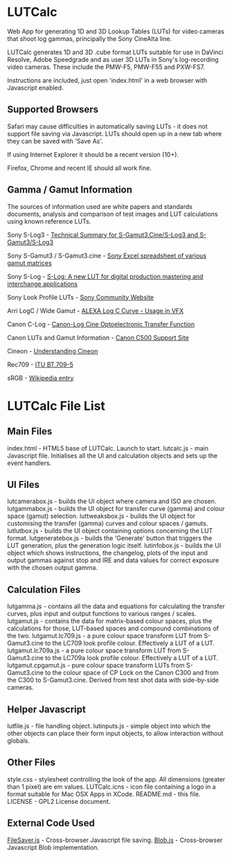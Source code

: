 LUTCalc
=======

Web App for generating 1D and 3D Lookup Tables (LUTs) for video cameras that shoot log gammas, principally the Sony CineAlta line.

LUTCalc generates 1D and 3D .cube format LUTs suitable for use in DaVinci Resolve, Adobe Speedgrade and as user 3D LUTs in Sony's log-recording video cameras. These include the PMW-F5, PMW-F55 and PXW-FS7.

Instructions are included, just open 'index.html' in a web browser with Javascript enabled.

Supported Browsers
------------------

Safari may cause difficulties in automatically saving LUTs - it does not support file saving via Javascript. LUTs should open up in a new tab where they can be saved with 'Save As'.

If using Internet Explorer it should be a recent version (10+).

Firefox, Chrome and recent IE should all work fine.

Gamma / Gamut Information
-------------------------

The sources of information used are white papers and standards documents, analysis and comparison of test images and LUT calculations using known reference LUTs.

Sony S-Log3 - [Technical Summary for S-Gamut3.Cine/S-Log3 and S-Gamut3/S-Log3](http://community.sony.com/sony/attachments/sony/large-sensor-camera-F5-F55/12359/2/TechnicalSummary_for_S-Gamut3Cine_S-Gamut3_S-Log3_V1_00.pdf)

Sony S-Gamut3 / S-Gamut3.cine - [Sony Excel spreadsheet of various gamut matrices](http://community.sony.com/sony/attachments/sony/large-sensor-camera-F5-F55/12359/3/S-Gamut3_S-Gamut3Cine_Matrix.xlsx)

Sony S-Log - [S-Log: A new LUT for digital production mastering and interchange applications](https://pro.sony.com/bbsccms/assets/files/mkt/cinema/solutions/slog_manual.pdf)

Sony Look Profile LUTs - [Sony Community Website](http://community.sony.com/t5/F5-F55/Release-version-3DLUT-s-for-S-Gamut3-Cine-S-Log3/td-p/287847)

Arri LogC / Wide Gamut - [ALEXA Log C Curve - Usage in VFX](http://www.arri.com/?eID=registration&file_uid=8026)

Canon C-Log - [Canon-Log Cine Optoelectronic Transfer Function](http://learn.usa.canon.com/app/pdfs/white_papers/White_Paper_Clog_optoelectronic.pdf)

Canon LUTs and Gamut Information - [Canon C500 Support Site](http://www.canon-europe.com/Support/Consumer_Products/products/digital_cinema/digital_cinema_camera/EOS_C500.aspx?type=download)

Cineon - [Understanding Cineon](http://www.digital-intermediate.co.uk/film/pdf/Cineon.pdf)

Rec709 - [ITU BT.709-5](http://www.itu.int/dms_pubrec/itu-r/rec/bt/R-REC-BT.709-5-200204-I!!PDF-E.pdf)

sRGB - [Wikipedia entry](http://en.wikipedia.org/wiki/SRGB)

LUTCalc File List
=================

Main Files
----------
index.html - HTML5 base of LUTCalc. Launch to start.
lutcalc.js - main Javascript file. Initialises all the UI and calculation objects and sets up the event handlers.

UI Files
--------
lutcamerabox.js - builds the UI object where camera and ISO are chosen.
lutgammabox.js - builds the UI object for transfer curve (gamma) and  colour space (gamut) selection.
luttweaksbox.js - builds the UI object for customising the transfer (gamma) curves and colour spaces / gamuts.
lutlutbox.js - builds the UI object containing options concerning the LUT format.
lutgeneratebox.js - builds the 'Generate' button that triggers the LUT generation, plus the generation logic itself.
lutinfobox.js - builds the UI object which shows instructions, the changelog, plots of the input and output gammas against stop and IRE and data values for correct exposure with the chosen output gamma.

Calculation Files
-----------------
lutgamma.js - contains all the data and equations for calculating the transfer curves, plus input and output functions to various ranges / scales.
lutgamut.js - contains the data for matrix-based colour spaces, plus the calculations for those, LUT-based spaces and compound combinations of the two.
lutgamut.lc709.js - a pure colour space transform LUT from S-Gamut3.cine to the LC709 look profile colour. Effectively a LUT of a LUT.
lutgamut.lc709a.js - a pure colour space transform LUT from S-Gamut3.cine to the LC709a look profile colour. Effectively a LUT of a LUT.
lutgamut.cpgamut.js - pure colour space transform LUTs from S-Gamut3.cine to the colour space of CP Lock on the Canon C300 and from the C300 to S-Gamut3.cine. Derived from test shot data with side-by-side cameras.

Helper Javascript
-----------------
lutfile.js - file handling object.
lutinputs.js - simple object into which the other objects can place their form input objects, to allow interaction without globals.

Other Files
-----------
style.css - stylesheet controlling the look of the app. All dimensions (greater than 1 pixel) are em values.
LUTCalc.icns - icon file containing a logo in a format suitable for Mac OSX Apps in XCode.
README.md - this file.
LICENSE - GPL2 License document.

External Code Used
------------------
[FileSaver.js](https://github.com/eligrey/FileSaver.js/) - Cross-browser Javascript file saving.
[Blob.js](https://github.com/eligrey/Blob.js) - Cross-browser Javascript Blob implementation.
